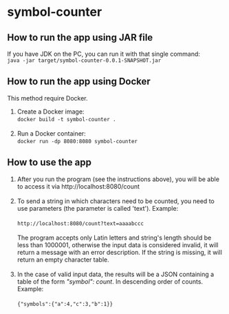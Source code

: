 # symbol-counter

## How to run the app using JAR file

If you have JDK on the PC, you can run it with that single command:<br>
`java -jar target/symbol-counter-0.0.1-SNAPSHOT.jar`

## How to run the app using Docker

This method require Docker.<br>

1. Create a Docker image:<br>
`docker build -t symbol-counter .` <br><br>
2. Run a Docker container:<br>
`docker run -dp 8080:8080 symbol-counter`

## How to use the app
1. After you run the program (see the instructions above), you will be able to access it via http://localhost:8080/count <br><br>
2. To send a string in which characters need to be counted, you need to use parameters 
(the parameter is called 'text'). Example:<br><br>
`http://localhost:8080/count?text=aaaabccc`
<br><br>The program accepts only Latin letters and string's length should be less than 1000001, 
otherwise the input data is considered invalid, it will return a message with an error description. 
If the string is missing, it will return an empty character table.<br><br>
3. In the case of valid input data, 
the results will be a JSON containing a table of the form 
_"symbol": count_. In descending order of counts. Example:<br><br>
`{"symbols":{"a":4,"c":3,"b":1}}` <br><br>

